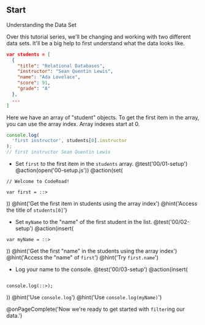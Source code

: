 ## Start
Understanding the Data Set

Over this tutorial series, we'll be changing and working with two different data sets. It'll be a big help to first understand what the data looks like.

```json
var students = [
  {
    "title": "Relational Databases",
    "instructor": "Sean Quentin Lewis",
    "name": "Ada Lovelace",
    "score": 91,
    "grade": "A"
  },
  ...
]
```

Here we have an array of "student" objects. To get the first item in the array, you can use the array index. Array indexes start at 0.

```js
console.log(
  'first instructor', students[0].instructor
);
// first instructor Sean Quentin Lewis
```

+ Set `first` to the first item in the `students` array.
@test('00/01-setup')
@action(open('00-setup.js'))
@action(set(
```
// Welcome to CodeRoad!

var first = ::>
```
))
@hint('Get the first item in students using the array index')
@hint('Access the title of `students[0]`')


+ Set `myName` to the "name" of the first student in the list.
@test('00/02-setup')
@action(insert(
```
var myName = ::>
```
))
@hint('Get the first "name" in the students using the array index')
@hint('Access the "name" of `first`')
@hint('Try `first.name`')

+ Log your name to the console.
@test('00/03-setup')
@action(insert(
```

console.log(::>);
```  
))
@hint('Use `console.log`')
@hint('Use `console.log(myName)`')


@onPageComplete('Now we're ready to get started with `filter`ing our data.')
